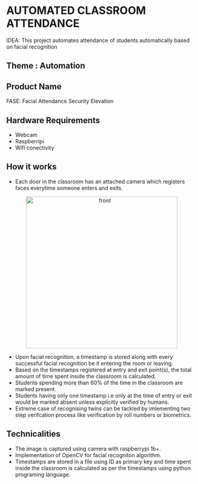 # AUTOMATED CLASSROOM ATTENDANCE

IDEA: This project automates attendance of students automatically based on facial recognition
	
## Theme : Automation
## Product Name
 FASE: Facial Attendance Security Elevation
 
## Hardware Requirements

- Webcam
- Raspberripi
- Wifi conectivity

## How it works

- Each door in the classroom has an attached camera which registers faces everytime someone enters and exits.

<p align="center">
 <img ss="./front.jpeg" alt="front" style="width: 400px;"/></div>
</p>

- Upon facial recognition, a timestamp is stored along with every successful facial recognition be it entering the room or leaving.
- Based on the timestamps registered at entry and exit point(s), the total amount of time spent inside the classroom is calculated.
- Students spending more than 60% of the time in the classroom are marked present.
- Students having only one timestamp i.e only at the time of entry or exit would be marked absent unless explicitly verified by humans.
- Extreme case of recognising twins can be tackled by imlementing two step verifcation process like verification by roll numbers or biometrics.

## Technicalities

- The image is captured using camera with raspberrypi 1b+.
- Implementation of OpenCV for facial recogniton algorithm.
- Timestamps are stored in a file using ID as primary key and time spent inside the classroom is calculated as per the timestamps using python programing language.
